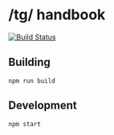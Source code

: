 # /tg/ handbook

[![Build Status](https://drone.zyg.ovh/api/badges/Hamcha/tghandbook/status.svg)](https://drone.zyg.ovh/Hamcha/tghandbook)

## Building

`npm run build`

## Development

`npm start`
